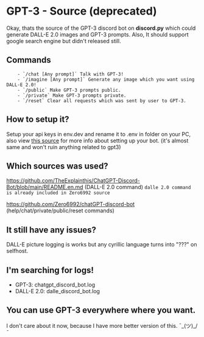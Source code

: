 # GPT-3 - Source (deprecated)
Okay, thats the source of the GPT-3 discord bot on **discord.py** which could generate DALL-E 2.0 images and GPT-3 prompts.
Also, It should support google search engine but didn't released still.

## Commands
        - `/chat [Any prompt]` Talk with GPT-3!
        - `/imagine [Any prompt]` Generate any image which you want using DALL-E 2.0!
        - `/public` Make GPT-3 prompts public.
        - `/private` Make GPT-3 prompts private.
        - `/reset` Clear all requests which was sent by user to GPT-3.

## How to setup it?
Setup your api keys in env.dev and rename it to .env in folder on your PC, also view [this source](https://github.com/Zero6992/chatGPT-discord-bot#setup) for more info about setting up your bot. (it's almost same and won't ruin anything related to gpt3)

## Which sources was used?
https://github.com/TheExplainthis/ChatGPT-Discord-Bot/blob/main/README.en.md (DALL-E 2.0 command) 
`dalle 2.0 command is already included in Zero6992 source`

https://github.com/Zero6992/chatGPT-discord-bot (help/chat/private/public/reset commands)

## It still have any issues?
DALL-E picture logging is works but any cyrillic language turns into "???" on selfhost.

## I'm searching for logs!
- GPT-3: chatgpt_discord_bot.log
- DALL-E 2.0: dalle_discord_bot.log

## You can use GPT-3 everywhere where you want.
I don't care about it now, because I have more better version of this. ¯\_(ツ)_/¯
